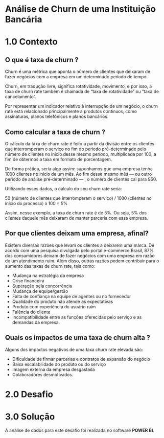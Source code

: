 # Análise de Churn de uma Instituição Bancária

# 1.0 Contexto

## O que é taxa de churn ?

Churn é uma métrica que aponta o número de clientes que deixaram de fazer negócios com a empresa em um determinado período de tempo.

Churn, em tradução livre, significa rotatividade, movimento, e por isso, a taxa de churn rate também é chamada de “taxa de rotatividade” ou “taxa de cancelamento”. 

Por representar um indicador relativo à interrupção de um negócio, o churn rate está relacionado principalmente a produtos contínuos, como assinaturas, planos telefônicos e planos bancários.

## Como calcular a taxa de churn ?

O cálculo da taxa de churn rate é feito a partir da divisão entre os clientes que interromperam o serviço no fim do período pré-determinado pelo número de clientes no início desse mesmo período, multiplicada por 100, a fim de obtermos a taxa em formato de porcentagem.

De forma prática, seria algo assim: suponhamos que uma empresa tenha 1000 clientes no início de um mês. Ao fim desse mesmo mês — ou outro período de análise pré-determinado — , o número de clientes cai para 950.

Utilizando esses dados, o cálculo do seu churn rate seria: 

50 (número de clientes que interromperam o serviço) / 1000 (clientes no início do processo) x 100 = 5%

Assim, nesse exemplo, a taxa de churn rate é de 5%.  Ou seja, 5% dos clientes daquele mês deixaram de manter parceria com essa empresa.

## Por que clientes deixam uma empresa, afinal? 

Existem diversas razões que levam os clientes a deixarem uma marca. De acordo com uma pesquisa divulgada pelo portal e-commerce Brasil, 87% dos consumidores deixam de fazer negócios com uma empresa em razão de um atendimento ruim. Além disso, outras razões podem contribuir para o aumento das taxas de churn rate, tais como: 

- Mudança na estratégia da empresa
- Crise financeira
- Superação pela concorrência
- Mudança de equipe/gestão
- Falta de confiança na equipe de agentes ou no fornecedor
- Qualidade do produto não atende as expectativas
- Produto com experiência do usuário ruim
- Falência do cliente
- Incompatibilidade entre as funções oferecidas pelo serviço e as demandas da empresa.

## Quais os impactos de uma taxa de churn alta ?

Alguns dos impactos negativos de uma taxa churn rate elevada são: 

- Dificuldade de firmar parcerias e contratos de expansão do negócio
- Baixa escalabilidade do produto ou do serviço
- Imagem externa da empresa desgastada
- Colaboradores desmotivados.

# 2.0 Desafio


# 3.0 Solução

A análise de dados para este desafio foi realizada no software **POWER BI**.
